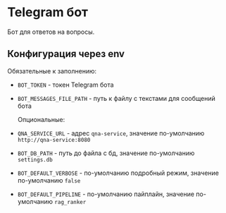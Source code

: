 # Telegram бот

Бот для ответов на вопросы.

## Конфигурация через env

Обязательные к заполнению:

- `BOT_TOKEN` - токен Telegram бота
- `BOT_MESSAGES_FILE_PATH` - путь к файлу с текстами для сообщений бота

  Опциональные:

- `QNA_SERVICE_URL` - адрес `qna-service`, значение по-умолчанию `http://qna-service:8080`
- `BOT_DB_PATH` - путь до файла с бд, значение по-умолчанию `settings.db`
- `BOT_DEFAULT_VERBOSE` - по-умолчанию подробный режим, значение по-умолчанию `false`
- `BOT_DEFAULT_PIPELINE` - по-умолчанию пайплайн, значение по-умолчанию `rag_ranker`
